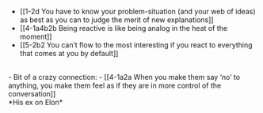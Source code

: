 - [[1-2d You have to know your problem-situation (and your web of ideas) as best as you can to judge the merit of new explanations]]
- [[4-1a4b2b Being reactive is like being analog in the heat of the moment]]
- [[5-2b2 You can’t flow to the most interesting if you react to everything that comes at you by default]]
<br>
- Bit of a crazy connection:
- [[4-1a2a When you make them say ‘no’ to anything, you make them feel as if they are in more control of the conversation]]
<br>
*His ex on Elon*
